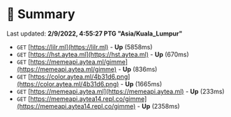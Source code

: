 # 📖 Summary
Last updated: **2/9/2022, 4:55:27 PTG "Asia/Kuala_Lumpur"**

- `GET` [https://lilr.ml](https://lilr.ml) - **Up** (5858ms)
- `GET` [https://hst.aytea.ml](https://hst.aytea.ml) - **Up** (670ms)
- `GET` [https://memeapi.aytea.ml/gimme](https://memeapi.aytea.ml/gimme) - **Up** (836ms)
- `GET` [https://color.aytea.ml/4b31d6.png](https://color.aytea.ml/4b31d6.png) - **Up** (1665ms)
- `GET` [https://memeapi.aytea.ml](https://memeapi.aytea.ml) - **Up** (233ms)
- `GET` [https://memeapi.aytea14.repl.co/gimme](https://memeapi.aytea14.repl.co/gimme) - **Up** (2358ms)
